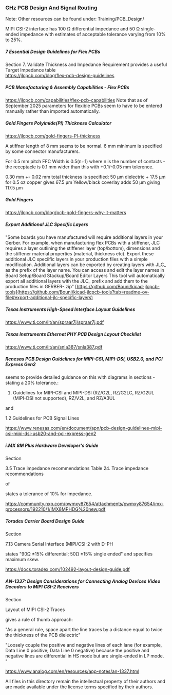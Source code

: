 ### GHz PCB Design And Signal Routing

Note: Other resources can be found under: Training/PCB_Design/

MIPI CSI-2 interface has 100 Ω differential impedance and 50 Ω single-ended impedance with estimates of acceptable tolerance varying from 10% to 25%.

##### 7 Essential Design Guidelines for Flex PCBs
Section 7. Validate Thickness and Impedance Requirement provides a useful Target Impedance table\
https://jlcpcb.com/blog/flex-pcb-design-guidelines

##### PCB Manufacturing & Assembly Capabilities - Flex PCBs
https://jlcpcb.com/capabilities/flex-pcb-capabilities
Note that as of September 2025 parameters for flexible PCBs seem to have to be entered manually rather than imported automatically.

##### Gold Fingers Polyimide(PI) Thickness Calculator
https://jlcpcb.com/gold-fingers-PI-thickness

A stiffner length of 8 mm seems to be normal. 6 mm minimum is specified by some connector manufacturers.

For 0.5 mm pitch FFC Width is 0.5(n+1) where n is the number of contacts - the receptacle is 0.1 mm wider than this with +0.1/-0.05 mm tolerence.

0.30 mm +- 0.02 mm total thickness is specified:
50 µm dielectric + 17.5 µm for 0.5 oz copper gives 67.5 µm
Yellow/black coverlay adds 50 µm giving 117.5 µm

##### Gold Fingers
https://jlcpcb.com/blog/pcb-gold-fingers-why-it-matters

##### Export Additional JLC Specific Layers
"Some boards you have manufactured will require additional layers in your Gerber. For example, when manufacturing flex PCBs with a stiffener, JLC requires a layer outlining the stiffener layer (top/bottom), dimensions and the stiffener material properties (material, thickness etc). Export these additional JLC speciific layers in your production files with a simple modification.
Additional layers can be exported by creating layers with JLC_ as the prefix of the layer name. You can access and edit the layer names in Board Setup/Board Stackup/Board Editor Layers
This tool will automatically export all additional layers with the JLC_ prefix and add them to the production files in GERBER-<projectname>.zip"
[https://github.com/Bouni/kicad-jlcpcb-tools](https://github.com/Bouni/kicad-jlcpcb-tools?tab=readme-ov-file#export-additional-jlc-specific-layers)

##### Texas Instruments High-Speed Interface Layout Guidelines
https://www.ti.com/lit/an/spraar7j/spraar7j.pdf

##### Texas Instruments Ethernet PHY PCB Design Layout Checklist
https://www.ti.com/lit/an/snla387/snla387.pdf

##### Renesas PCB Design Guidelines for MIPI-CSI, MIPI-DSI, USB2.0, and PCI Express Gen2

seems to provide detailed guidance on this with diagrams in sections - stating a 20% tolerance.:

1. Guidelines for MIPI-CSI and MIPI-DSI (RZ/G2L, RZ/G2LC, RZ/G2UL (MIPI-DSI not supported), RZ/V2L, and RZ/A3UL

and

1.2 Guidelines for PCB Signal Lines

https://www.renesas.com/en/document/apn/pcb-design-guidelines-mipi-csi-mipi-dsi-usb20-and-pci-express-gen2

##### i.MX 8M Plus Hardware Developer’s Guide

Section

3.5 Trace impedance recommendations
Table 24. Trace impedance recommendations

of

states a tolerance of 10% for impedance.

https://community.nxp.com/pwmxy87654/attachments/pwmxy87654/imx-processors/192210/1/IMX8MPHDG%20new.pdf

##### Toradex Carrier Board Design Guide

Section

7.13 Camera Serial Interface (MIPI/CSI-2 with D-PH

states "90Ω ±15% differential; 50Ω ±15% single ended" and specifies maximum skew.

https://docs.toradex.com/102492-layout-design-guide.pdf

##### AN-1337: Design Considerations for Connecting Analog Devices Video Decoders to MIPI CSI-2 Receivers

Section

Layout of MIPI CSI-2 Traces

gives a rule of thumb approach:

"As a general rule, space apart the line traces by a distance equal to twice the thickness of the PCB dielectric"

"Loosely couple the positive and negative lines of each lane (for example, Data Line 0 positive; Data Line 0 negative) because the positive and negative lines are differential in HS mode but are single-ended in LP mode. "

https://www.analog.com/en/resources/app-notes/an-1337.html

All files in this directory remain the intellectual property of their authors and are made available under the license terms specified by their authors.
